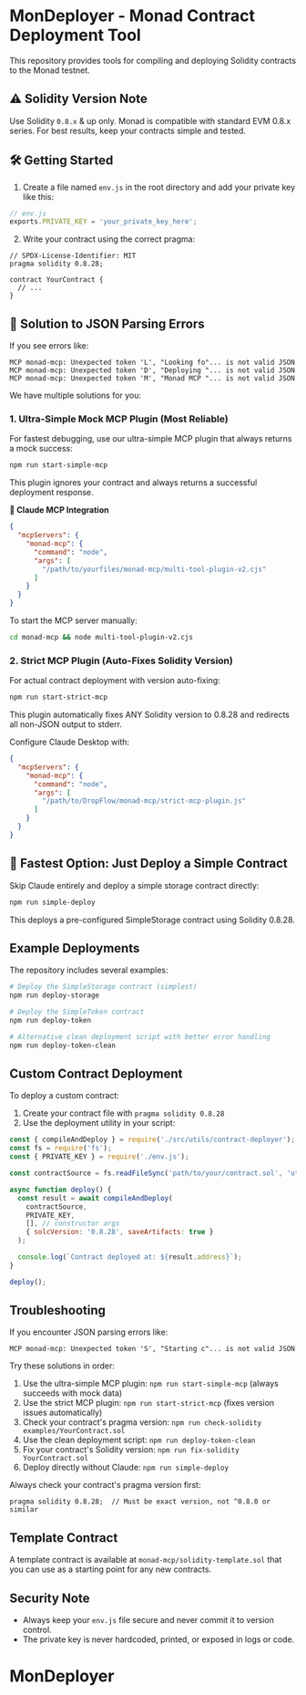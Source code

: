 # MonDeployer - Monad Contract Deployment Tool

This repository provides tools for compiling and deploying Solidity contracts to the Monad testnet.

## ⚠️ Solidity Version Note

Use Solidity `0.8.x` & up only. Monad is compatible with standard EVM 0.8.x series. For best results, keep your contracts simple and tested.

## 🛠 Getting Started

1. Create a file named `env.js` in the root directory and add your private key like this:

```js
// env.js
exports.PRIVATE_KEY = 'your_private_key_here';
```

2. Write your contract using the correct pragma:

```solidity
// SPDX-License-Identifier: MIT
pragma solidity 0.8.28;

contract YourContract {
  // ...
}
```

## 🔧 Solution to JSON Parsing Errors

If you see errors like:

```
MCP monad-mcp: Unexpected token 'L', "Looking fo"... is not valid JSON
MCP monad-mcp: Unexpected token 'D', "Deploying "... is not valid JSON
MCP monad-mcp: Unexpected token 'M', "Monad MCP "... is not valid JSON
```

We have multiple solutions for you:

### 1. Ultra-Simple Mock MCP Plugin (Most Reliable)

For fastest debugging, use our ultra-simple MCP plugin that always returns a mock success:

```bash
npm run start-simple-mcp
```

This plugin ignores your contract and always returns a successful deployment response.

**🧠 Claude MCP Integration**

```json
{
  "mcpServers": {
    "monad-mcp": {
      "command": "node",
      "args": [
        "/path/to/yourfiles/monad-mcp/multi-tool-plugin-v2.cjs"
      ]
    }
  }
}
```

To start the MCP server manually:

```bash
cd monad-mcp && node multi-tool-plugin-v2.cjs
```

### 2. Strict MCP Plugin (Auto-Fixes Solidity Version)

For actual contract deployment with version auto-fixing:

```bash
npm run start-strict-mcp
```

This plugin automatically fixes ANY Solidity version to 0.8.28 and redirects all non-JSON output to stderr.

Configure Claude Desktop with:

```json
{
  "mcpServers": {
    "monad-mcp": {
      "command": "node",
      "args": [
        "/path/to/DropFlow/monad-mcp/strict-mcp-plugin.js"
      ]
    }
  }
}
```

## 🚀 Fastest Option: Just Deploy a Simple Contract

Skip Claude entirely and deploy a simple storage contract directly:

```bash
npm run simple-deploy
```

This deploys a pre-configured SimpleStorage contract using Solidity 0.8.28.

## Example Deployments

The repository includes several examples:

```bash
# Deploy the SimpleStorage contract (simplest)
npm run deploy-storage

# Deploy the SimpleToken contract
npm run deploy-token

# Alternative clean deployment script with better error handling
npm run deploy-token-clean
```

## Custom Contract Deployment

To deploy a custom contract:

1. Create your contract file with `pragma solidity 0.8.28`
2. Use the deployment utility in your script:

```js
const { compileAndDeploy } = require('./src/utils/contract-deployer');
const fs = require('fs');
const { PRIVATE_KEY } = require('./env.js');

const contractSource = fs.readFileSync('path/to/your/contract.sol', 'utf8');

async function deploy() {
  const result = await compileAndDeploy(
    contractSource,
    PRIVATE_KEY,
    [], // constructor args
    { solcVersion: '0.8.28', saveArtifacts: true }
  );

  console.log(`Contract deployed at: ${result.address}`);
}

deploy();
```

## Troubleshooting

If you encounter JSON parsing errors like:

```
MCP monad-mcp: Unexpected token 'S', "Starting c"... is not valid JSON
```

Try these solutions in order:

1. Use the ultra-simple MCP plugin: `npm run start-simple-mcp` (always succeeds with mock data)
2. Use the strict MCP plugin: `npm run start-strict-mcp` (fixes version issues automatically)
3. Check your contract's pragma version: `npm run check-solidity examples/YourContract.sol`
4. Use the clean deployment script: `npm run deploy-token-clean`
5. Fix your contract's Solidity version: `npm run fix-solidity YourContract.sol`
6. Deploy directly without Claude: `npm run simple-deploy`

Always check your contract's pragma version first:

```solidity
pragma solidity 0.8.28;  // Must be exact version, not ^0.8.0 or similar
```

## Template Contract

A template contract is available at `monad-mcp/solidity-template.sol` that you can use as a starting point for any new contracts.

## Security Note

- Always keep your `env.js` file secure and never commit it to version control.
- The private key is never hardcoded, printed, or exposed in logs or code.

# MonDeployer
